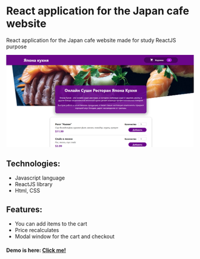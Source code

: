 # React application for the Japan cafe website

React application for the Japan cafe website made for study ReactJS purpose

![screenshot](src/assets/JapanCafe.png)

## Technologies:
- Javascript language
- ReactJS library
- Html, CSS

## Features:
- You can add items to the cart
- Price recalculates
- Modal window for the cart and checkout

#### Demo is here: [Click me!](http://japan-cafe.surkoff.com)